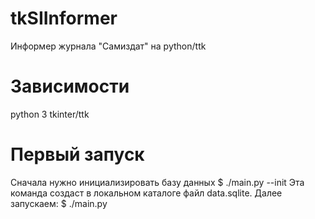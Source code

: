 tkSIInformer
============

Информер журнала "Самиздат" на python/ttk


Зависимости
===========

python 3
tkinter/ttk


Первый запуск
=============

Сначала нужно инициализировать базу данных
    $ ./main.py --init
Эта команда создаст в локальном каталоге файл data.sqlite. Далее запускаем:
    $ ./main.py


